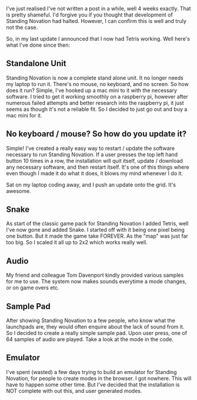 I've just realised I've not written a post in a while, well 4 weeks exactly. That is pretty shameful. I'd forgive you if you thought that development of Standing Novation had halted. However, I can confirm this is well and truly not the case.

So, in my last update I announced that I now had Tetris working. Well here's what I've done since then:


## Standalone Unit

Standing Novation is now a complete stand alone unit. It no longer needs my laptop to run it. There's no mouse, no keyboard, and no screen. So how does it run? Simple, I've hooked up a mac mini to it with the necessary software. I tried to get it working smoothly on a raspberry pi, however after numerous failed attempts and better research into the raspberry pi, it just seems as though it's not a reliable fit. So I decided to just go out and buy a mac mini for it.

## No keyboard / mouse? So how do you update it?

Simple! I've created a really easy way to restart / update the software necessary to run Standing Novation. If a user presses the top left hand button 10 times in a row, the installation will quit itself, update / download any necessary software, and then restart itself. It's one of this things where even though I made it do what it does, it blows my mind whenever I do it.

Sat on my laptop coding away, and I push an update onto the grid. It's awesome.

## Snake

As start of the classic game pack for Standing Novation I added Tetris, well I've now gone and added Snake. I started off with it being one pixel being one button. But it made the game take FOREVER. As the "map" was just far too big. So I scaled it all up to 2x2 which works really well.

## Audio

My friend and colleague Tom Davenport kindly provided various samples for me to use. The system now makes sounds everytime a mode changes, or on game overs etc.

## Sample Pad

After showing Standing Novation to a few people, who know what the launchpads are, they would often enquire about the lack of sound from it. So I decided to create a really simple sample pad. Upon user press, one of 64 samples of audio are played. Take a look at the mode in the code.

## Emulator

I've spent (wasted) a few days trying to build an emulator for Standing Novation, for people to create modes in the browser. I got nowhere. This will have to happen some other time. But I've decided that the installation is NOT complete with out this, and user generated modes.
